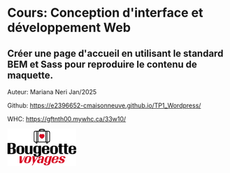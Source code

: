 # Cours: Conception d'interface et développement Web

## Créer une page d'accueil en utilisant le standard BEM et Sass pour reproduire le contenu de maquette.

Auteur: Mariana Neri
Jan/2025

Github: https://e2396652-cmaisonneuve.github.io/TP1_Wordpress/

WHC: https://gftnth00.mywhc.ca/33w10/

![logo](https://raw.githubusercontent.com/e2396652-cmaisonneuve/TP1_Wordpress/refs/heads/main/images/logo-bougeotte.jpg)


